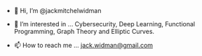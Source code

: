 - 👋 Hi, I’m @jackmitchelwidman
- 👀 I’m interested in ...  Cybersecurity, Deep Learning, Functional Programming, Graph Theory and Elliptic Curves.

- 📫 How to reach me ...  jack.widman@gmail.com

<!---
jackmitchelwidman/jackmitchelwidman is a ✨ special ✨ repository because its `README.md` (this file) appears on your GitHub profile.
You can click the Preview link to take a look at your changes.
--->
